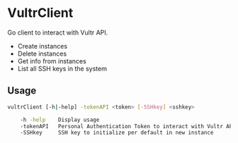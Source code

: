 # VultrClient
Go client to interact with Vultr API.

* Create instances
* Delete instances
* Get info from instances
* List all SSH keys in the system

## Usage
```bash
vultrClient [-h|-help] -tokenAPI <token> [-SSHkey] <sshkey> 

	-h -help	Display usage
	-tokenAPI	Personal Authentication Token to interact with Vultr API
	-SSHkey		SSH key to initialize per default in new instance

```
